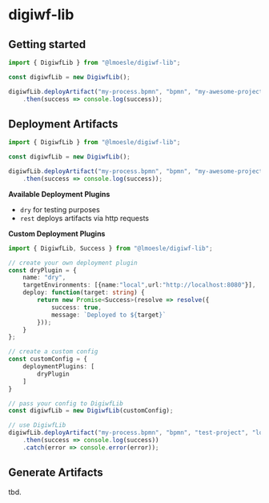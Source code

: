 # digiwf-lib

## Getting started

```typescript
import { DigiwfLib } from "@lmoesle/digiwf-lib";

const digiwfLib = new DigiwfLib();

digiwfLib.deployArtifact("my-process.bpmn", "bpmn", "my-awesome-project", "local")
    .then(success => console.log(success));
```

## Deployment Artifacts

```typescript
import { DigiwfLib } from "@lmoesle/digiwf-lib";

const digiwfLib = new DigiwfLib();

digiwfLib.deployArtifact("my-process.bpmn", "bpmn", "my-awesome-project", "local")
    .then(success => console.log(success));
```

**Available Deployment Plugins**

* `dry` for testing purposes
* `rest` deploys artifacts via http requests

**Custom Deployment Plugins**

```typescript
import { DigiwfLib, Success } from "@lmoesle/digiwf-lib";

// create your own deployment plugin
const dryPlugin = {
    name: "dry",
    targetEnvironments: [{name:"local",url:"http://localhost:8080"}],
    deploy: function(target: string) {
        return new Promise<Success>(resolve => resolve({
            success: true,
            message: `Deployed to ${target}`
        }));
    }
};

// create a custom config
const customConfig = {
    deploymentPlugins: [
        dryPlugin
    ]
}

// pass your config to DigiwfLib
const digiwfLib = new DigiwfLib(customConfig);

// use DigiwfLib
digiwfLib.deployArtifact("my-process.bpmn", "bpmn", "test-project", "local")
    .then(success => console.log(success))
    .catch(error => console.error(error));
```

## Generate Artifacts

tbd.

